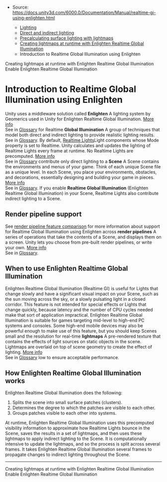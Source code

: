 * Source: https://docs.unity3d.com/6000.0/Documentation/Manual/realtime-gi-using-enlighten.html

  * [Lighting](https://docs.unity3d.com/6000.0/Documentation/Manual/LightingOverview.html)
  * [Direct and indirect lighting](https://docs.unity3d.com/6000.0/Documentation/Manual/direct-and-indirect-lighting.html)
  * [Precalculating surface lighting with lightmaps](https://docs.unity3d.com/6000.0/Documentation/Manual/Lightmapping-landing.html)
  * [Creating lightmaps at runtime with Enlighten Realtime Global Illumination](https://docs.unity3d.com/6000.0/Documentation/Manual/realtime-gi-using-enlighten-landing.html)
  * Introduction to Realtime Global Illumination using Enlighten


[](https://docs.unity3d.com/6000.0/Documentation/Manual/realtime-gi-using-enlighten-landing.html)
Creating lightmaps at runtime with Enlighten Realtime Global Illumination
[](https://docs.unity3d.com/6000.0/Documentation/Manual/realtime-gi-using-enlighten-use.html)
Enable Enlighten Realtime Global Illumination
# Introduction to Realtime Global Illumination using Enlighten
Unity uses a middleware solution called **Enlighten** A lighting system by Geomerics used in Unity for Enlighten Realtime Global Illumination. [More info](https://www.siliconstudio.co.jp/en/products-service/enlighten/)  
See in [Glossary](https://docs.unity3d.com/6000.0/Documentation/Manual/Glossary.html#Enlighten) for Realtime **Global Illumination** A group of techniques that model both direct and indirect lighting to provide realistic lighting results.  
See in [Glossary](https://docs.unity3d.com/6000.0/Documentation/Manual/Glossary.html#globalillumination).
By default, [Realtime Lights](https://docs.unity3d.com/6000.0/Documentation/Manual/LightModes-introduction.html#realtime)Light components whose Mode property is set to Realtime. Unity calculates and updates the lighting of Realtime Lights every frame at runtime. No Realtime Lights are precomputed. [More info](https://docs.unity3d.com/6000.0/Documentation/Manual/LightModes-introduction.html#realtime)  
See in [Glossary](https://docs.unity3d.com/6000.0/Documentation/Manual/Glossary.html#RealtimeLights) contribute only direct lighting to a **Scene** A Scene contains the environments and menus of your game. Think of each unique Scene file as a unique level. In each Scene, you place your environments, obstacles, and decorations, essentially designing and building your game in pieces. [More info](https://docs.unity3d.com/6000.0/Documentation/Manual/CreatingScenes.html)  
See in [Glossary](https://docs.unity3d.com/6000.0/Documentation/Manual/Glossary.html#Scene). If you enable **Realtime Global Illumination** (Enlighten Realtime Global Illumination) in your Scene, Realtime Lights also contribute indirect lighting to a Scene.
## Render pipeline support
See [render pipeline feature comparison](https://docs.unity3d.com/6000.0/Documentation/Manual/render-pipelines-feature-comparison.html) for more information about support for Realtime Global Illumination using Enlighten across **render pipelines** A series of operations that take the contents of a Scene, and displays them on a screen. Unity lets you choose from pre-built render pipelines, or write your own. [More info](https://docs.unity3d.com/6000.0/Documentation/Manual/render-pipelines.html)  
See in [Glossary](https://docs.unity3d.com/6000.0/Documentation/Manual/Glossary.html#Renderpipeline).
## When to use Enlighten Realtime Global Illumination
Enlighten Realtime Global Illumination (Realtime GI) is useful for Lights that change slowly and have a significant visual impact on your Scene, such as the sun moving across the sky, or a slowly pulsating light in a closed corridor. This feature is not intended for special effects or Lights that change quickly, because latency and the number of CPU cycles needed make that sort of application impractical. Enlighten Realtime Global Illumination is suitable for games targeting mid-level to high-end PC systems and consoles. Some high-end mobile devices may also be powerful enough to make use of this feature, but you should keep Scenes small and the resolution for real-time **lightmaps** A pre-rendered texture that contains the effects of light sources on static objects in the scene. Lightmaps are overlaid on top of scene geometry to create the effect of lighting. [More info](https://docs.unity3d.com/6000.0/Documentation/Manual/Lightmapping.html)  
See in [Glossary](https://docs.unity3d.com/6000.0/Documentation/Manual/Glossary.html#Lightmap) low to ensure acceptable performance.
## How Enlighten Realtime Global Illumination works
Enlighten Realtime Global Illumination does the following:
  1. Splits the scene into small surface patches (clusters).
  2. Determines the degree to which the patches are visible to each other.
  3. Groups patches visible to each other into systems.


At runtime, Enlighten Realtime Global Illumination uses this precomputed visibility information to approximate how Realtime Lights bounce in the Scene, saves the results in a set of lightmaps, and then uses these lightmaps to apply indirect lighting to the Scene. It is computationally intensive to update the lightmaps, and so the process is split across several frames. It takes Enlighten Realtime Global Illumination several frames to propagate changes to indirect lighting throughout the Scene.
* * *
[](https://docs.unity3d.com/6000.0/Documentation/Manual/realtime-gi-using-enlighten-landing.html)
Creating lightmaps at runtime with Enlighten Realtime Global Illumination
[](https://docs.unity3d.com/6000.0/Documentation/Manual/realtime-gi-using-enlighten-use.html)
Enable Enlighten Realtime Global Illumination
